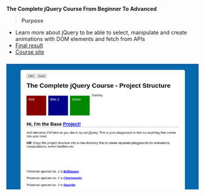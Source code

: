 **The Complete jQuery Course From Beginner To Advanced**

>**Purpose**
- Learn more about jQuery to be able to select, manipulate and create animations with DOM elements and fetch from APIs 
- [Final result](https://htmlpreview.github.io/?https://github.com/SheriffKoder//Course--Phase2--jQuery-ResponsiveDesign-NodeJS/blob/main/courses/jquery/jq-part1/index.html)
- [Course site](https://www.udemy.com/course/jquery-tutorial/)
#####
 ![screenshot](../../../screenshot1.png)